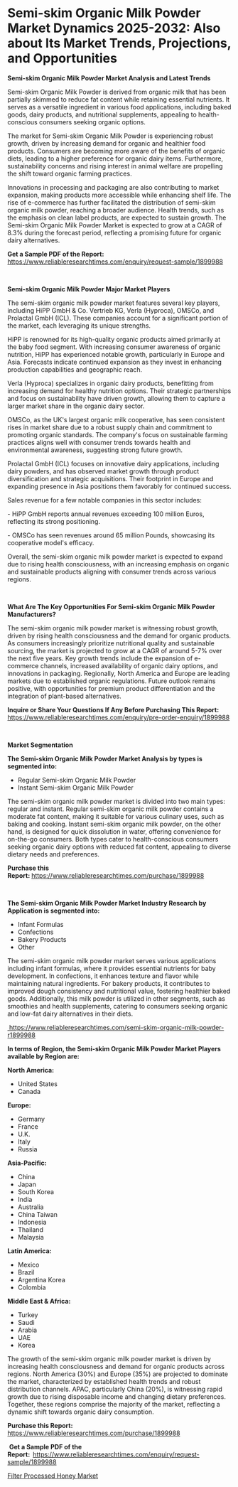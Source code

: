 <p><h1>Semi-skim Organic Milk Powder Market Dynamics 2025-2032: Also about Its Market Trends, Projections, and Opportunities</h1></p><p><strong>Semi-skim Organic Milk Powder Market Analysis and Latest Trends</strong></p>
<p><p>Semi-skim Organic Milk Powder is derived from organic milk that has been partially skimmed to reduce fat content while retaining essential nutrients. It serves as a versatile ingredient in various food applications, including baked goods, dairy products, and nutritional supplements, appealing to health-conscious consumers seeking organic options. </p><p>The market for Semi-skim Organic Milk Powder is experiencing robust growth, driven by increasing demand for organic and healthier food products. Consumers are becoming more aware of the benefits of organic diets, leading to a higher preference for organic dairy items. Furthermore, sustainability concerns and rising interest in animal welfare are propelling the shift toward organic farming practices. </p><p>Innovations in processing and packaging are also contributing to market expansion, making products more accessible while enhancing shelf life. The rise of e-commerce has further facilitated the distribution of semi-skim organic milk powder, reaching a broader audience. Health trends, such as the emphasis on clean label products, are expected to sustain growth. The Semi-skim Organic Milk Powder Market is expected to grow at a CAGR of 8.3% during the forecast period, reflecting a promising future for organic dairy alternatives.</p></p>
<p><strong>Get a Sample PDF of the Report:&nbsp;</strong> <a href="https://www.reliableresearchtimes.com/enquiry/request-sample/1899988?utm_campaign=2177&utm_medium=2&utm_source=Github&utm_content=ia&utm_term=15022025&utm_id=semi-skim-organic-milk-powder">https://www.reliableresearchtimes.com/enquiry/request-sample/1899988</a></p>
<p>&nbsp;</p>
<p><strong>Semi-skim Organic Milk Powder Major Market Players</strong></p>
<p><p>The semi-skim organic milk powder market features several key players, including HiPP GmbH & Co. Vertrieb KG, Verla (Hyproca), OMSCo, and Prolactal GmbH (ICL). These companies account for a significant portion of the market, each leveraging its unique strengths.</p><p>HiPP is renowned for its high-quality organic products aimed primarily at the baby food segment. With increasing consumer awareness of organic nutrition, HiPP has experienced notable growth, particularly in Europe and Asia. Forecasts indicate continued expansion as they invest in enhancing production capabilities and geographic reach.</p><p>Verla (Hyproca) specializes in organic dairy products, benefitting from increasing demand for healthy nutrition options. Their strategic partnerships and focus on sustainability have driven growth, allowing them to capture a larger market share in the organic dairy sector.</p><p>OMSCo, as the UK's largest organic milk cooperative, has seen consistent rises in market share due to a robust supply chain and commitment to promoting organic standards. The company's focus on sustainable farming practices aligns well with consumer trends towards health and environmental awareness, suggesting strong future growth.</p><p>Prolactal GmbH (ICL) focuses on innovative dairy applications, including dairy powders, and has observed market growth through product diversification and strategic acquisitions. Their footprint in Europe and expanding presence in Asia positions them favorably for continued success.</p><p>Sales revenue for a few notable companies in this sector includes:</p><p>- HiPP GmbH reports annual revenues exceeding 100 million Euros, reflecting its strong positioning.</p><p>- OMSCo has seen revenues around 65 million Pounds, showcasing its cooperative model's efficacy.</p><p>Overall, the semi-skim organic milk powder market is expected to expand due to rising health consciousness, with an increasing emphasis on organic and sustainable products aligning with consumer trends across various regions.</p></p>
<p>&nbsp;</p>
<p><strong>What Are The Key Opportunities For Semi-skim Organic Milk Powder Manufacturers?</strong></p>
<p><p>The semi-skim organic milk powder market is witnessing robust growth, driven by rising health consciousness and the demand for organic products. As consumers increasingly prioritize nutritional quality and sustainable sourcing, the market is projected to grow at a CAGR of around 5-7% over the next five years. Key growth trends include the expansion of e-commerce channels, increased availability of organic dairy options, and innovations in packaging. Regionally, North America and Europe are leading markets due to established organic regulations. Future outlook remains positive, with opportunities for premium product differentiation and the integration of plant-based alternatives.</p></p>
<p><strong>Inquire or Share Your Questions If Any Before Purchasing This Report:</strong> <a href="https://www.reliableresearchtimes.com/enquiry/pre-order-enquiry/1899988?utm_campaign=2177&utm_medium=2&utm_source=Github&utm_content=ia&utm_term=15022025&utm_id=semi-skim-organic-milk-powder">https://www.reliableresearchtimes.com/enquiry/pre-order-enquiry/1899988</a></p>
<p>&nbsp;</p>
<p><strong>Market Segmentation</strong></p>
<p><strong>The Semi-skim Organic Milk Powder Market Analysis by types is segmented into:</strong></p>
<p><ul><li>Regular Semi-skim Organic Milk Powder</li><li>Instant Semi-skim Organic Milk Powder</li></ul></p>
<p><p>The semi-skim organic milk powder market is divided into two main types: regular and instant. Regular semi-skim organic milk powder contains a moderate fat content, making it suitable for various culinary uses, such as baking and cooking. Instant semi-skim organic milk powder, on the other hand, is designed for quick dissolution in water, offering convenience for on-the-go consumers. Both types cater to health-conscious consumers seeking organic dairy options with reduced fat content, appealing to diverse dietary needs and preferences.</p></p>
<p><strong>Purchase this Report:&nbsp;</strong><a href="https://www.reliableresearchtimes.com/purchase/1899988?utm_campaign=2177&utm_medium=2&utm_source=Github&utm_content=ia&utm_term=15022025&utm_id=semi-skim-organic-milk-powder">https://www.reliableresearchtimes.com/purchase/1899988</a></p>
<p>&nbsp;</p>
<p><strong>The Semi-skim Organic Milk Powder Market Industry Research by Application is segmented into:</strong></p>
<p><ul><li>Infant Formulas</li><li>Confections</li><li>Bakery Products</li><li>Other</li></ul></p>
<p><p>The semi-skim organic milk powder market serves various applications including infant formulas, where it provides essential nutrients for baby development. In confections, it enhances texture and flavor while maintaining natural ingredients. For bakery products, it contributes to improved dough consistency and nutritional value, fostering healthier baked goods. Additionally, this milk powder is utilized in other segments, such as smoothies and health supplements, catering to consumers seeking organic and low-fat dairy alternatives in their diets.</p></p>
<p><a href="https://www.reliableresearchtimes.com/semi-skim-organic-milk-powder-r1899988?utm_campaign=2177&utm_medium=2&utm_source=Github&utm_content=ia&utm_term=15022025&utm_id=semi-skim-organic-milk-powder">&nbsp;https://www.reliableresearchtimes.com/semi-skim-organic-milk-powder-r1899988</a></p>
<p><strong>In terms of Region, the Semi-skim Organic Milk Powder Market Players available by Region are:</strong></p>
<p>
    <p> <strong> North America: </strong>
        <ul>
            <li>United States</li>
            <li>Canada</li>
        </ul>
        </p> 
    <p> <strong> Europe: </strong>
        <ul>
            <li>Germany</li>
            <li>France</li>
            <li>U.K.</li>
            <li>Italy</li>
            <li>Russia</li>
        </ul>
        </p> 
    <p> <strong> Asia-Pacific: </strong>
        <ul>
            <li>China</li>
            <li>Japan</li>
            <li>South Korea</li>
            <li>India</li>
            <li>Australia</li>
            <li>China Taiwan</li>
            <li>Indonesia</li>
            <li>Thailand</li>
            <li>Malaysia</li>
        </ul>
        </p> 
    <p> <strong> Latin America: </strong>
        <ul>
            <li>Mexico</li>
            <li>Brazil</li>
            <li>Argentina Korea</li>
            <li>Colombia</li>
        </ul>
        </p> 
    <p> <strong> Middle East & Africa: </strong>
        <ul>
            <li>Turkey</li>
            <li>Saudi</li>
            <li>Arabia</li>
            <li>UAE</li>
            <li>Korea</li>
        </ul>
    </p>
    </p>
<p><p>The growth of the semi-skim organic milk powder market is driven by increasing health consciousness and demand for organic products across regions. North America (30%) and Europe (35%) are projected to dominate the market, characterized by established health trends and robust distribution channels. APAC, particularly China (20%), is witnessing rapid growth due to rising disposable income and changing dietary preferences. Together, these regions comprise the majority of the market, reflecting a dynamic shift towards organic dairy consumption.</p></p>
<p><strong>Purchase this Report: </strong><a href="https://www.reliableresearchtimes.com/purchase/1899988?utm_campaign=2177&utm_medium=2&utm_source=Github&utm_content=ia&utm_term=15022025&utm_id=semi-skim-organic-milk-powder">https://www.reliableresearchtimes.com/purchase/1899988</a></p>
<p>&nbsp;<strong>Get a Sample PDF of the Report:&nbsp;&nbsp;</strong><a href="https://www.reliableresearchtimes.com/enquiry/request-sample/1899988?utm_campaign=2177&utm_medium=2&utm_source=Github&utm_content=ia&utm_term=15022025&utm_id=semi-skim-organic-milk-powder">https://www.reliableresearchtimes.com/enquiry/request-sample/1899988</a></p>
<p><strong></strong></p>
<p><p><a href="https://github.com/SamiaChowdhury801/Market-Research-Report-List-1/blob/main/filter-processed-honey-market.md?utm_campaign=2177&utm_medium=2&utm_source=Github&utm_content=ia&utm_term=15022025&utm_id=semi-skim-organic-milk-powder">Filter Processed Honey Market</a></p></p>